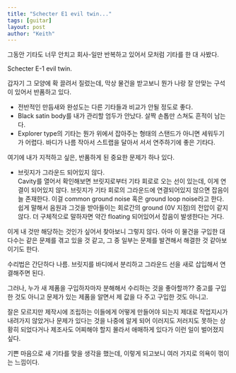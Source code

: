```yaml
---
title: "Schecter E1 evil twin..."
tags: [guitar]
layout: post
author: "Keith"
---
```


그동안 기타도 너무 안치고 회사-일만 반복하고 있어서 모처럼 기타를 한 대 사봤다.

Schecter E-1 evil twin.

갑자기 그 모양에 확 끌려서 질렀는데, 막상 물건을 받고보니 뭔가 나랑 잘 안맞는 구석이 있어서 반품하고 있다.

- 전반적인 만듬새와 완성도는 다른 기타들과 비교가 안될 정도로 좋다.
- Black satin body를 내가 관리할 엄두가 안났다. 살짝 손톱만 스쳐도 흔적이 남는다.
- Explorer type의 기타는 뭔가 위에서 잡아주는 형태의 스탠드가 아니면 세워두기가 어렵다. 바디가 나름 작아서 스트랩을 달아서 서서 연주하기에 좋은 기타다.

여기에 내가 지적하고 싶은, 반품하게 된 중요한 문제가 하나 있다. 

- 브릿지가 그라운드 되어있지 않다.      
Cavity를 열어서 확인해보면 브릿지로부터 기타 회로로 오는 선이 있는데, 이게 연결이 되어있지 않다. 브릿지가 기타 회로의 그라운드에 연결되어있지 않으면 잡음이 늘 존재한다. 이걸 common ground noise 혹은 ground loop noise라고 한다. 쉽게 말해서 음원과 그것을 받아들이는 회로간의 ground (0V 지점)의 전압이 같지 않다. 더 구체적으로 말하자면 약간 floating 되어있어서 잡음이 발생한다는 거다. 

이게 내 것만 해당하는 것인가 싶어서 찾아보니 그렇지 않다. 아마 이 물건을 구입한 대다수는 같은 문제를 겪고 있을 것 같고, 그 중 일부는 문제를 발견해서 해결한 것 같아보이기도 한다.

수리법은 간단하다 나름. 브릿지를 바디에서 분리하고 그라운드 선을 새로 삽입해서 연결해주면 된다. 

그러나, 누가 새 제품을 구입하자마자 분해해서 수리하는 것을 좋아할까?? 
중고를 구입한 것도 아니고 문제가 있는 제품을 알면서 제 값을 다 주고 구입한 것도 아니고.

잘은 모르지만 제작시에 조립하는 이들에게 어떻게 만들어야 되는지 제대로 작업지시가 내려가지 않았거나
문제가 있다는 것을 나중에 알게 되어 이러지도 저러지도 못하는 상황히 되었다거나 
제조사도 어찌해야 할지 몰라서 애매하게 있다가 이런 일이 벌어졌지 싶다.

기쁜 마음으로 새 기타를 맞을 생각을 했는데, 이렇게 되고보니 여러 가지로 의욕이 꺾이는 느낌이다.
